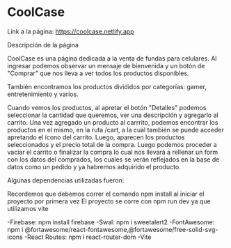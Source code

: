 # CoolCase
Link a la página: https://coolcase.netlify.app

Descripción de la página

CoolCase es una página dedicada a la venta de fundas para celulares. Al ingresar podemos observar un mensaje de bienvenida y un botón de "Comprar" que nos lleva a ver todos los productos disponibles.

También encontramos los productos divididos por categorías: gamer, entretenimiento y varios.

Cuando vemos los productos, al apretar el botón "Detalles" podemos seleccionar la cantidad que queremos, ver una descripción y agregarlo al carrito. 
Una vez agregado un producto al carrrito, podemos encontrar los productos en el mismo, en la ruta /cart, a la cual también se puede acceder apretando el ícono del carrito.
Luego, aparecen los productos seleccionados y el precio total de la compra. Luego podemos proceder a vaciar el carrito 
o finalizar la compra lo cual nos llevará a rellenar un form con los datos del comprados, los cuales se verán reflejados en la
base de datos como un pedido y ya habremos adquirido el producto.

Algunas dependencias utilizadas fueron:

Recordemos que debemos correr el comando npm install al iniciar el proyecto por primera vez
El proyecto se corre con npm run dev ya que utilizamos vite

-Firebase: npm install firebase
-Swal: npm i sweetalert2
-FontAwesome: npm i @fortawesome/react-fontawesome,@fortawesome/free-solid-svg-icons
-React Routes: npm i react-router-dom
-Vite
